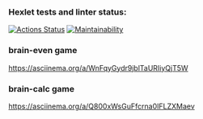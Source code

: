 ### Hexlet tests and linter status:
[![Actions Status](https://github.com/Soft4seo/frontend-project-44/workflows/hexlet-check/badge.svg)](https://github.com/Soft4seo/frontend-project-44/actions)
[![Maintainability](https://api.codeclimate.com/v1/badges/dc6663d7d571e1604fd5/maintainability)](https://codeclimate.com/github/Soft4seo/hexlet-js/maintainability)
### brain-even game
https://asciinema.org/a/WnFqyGydr9jblTaURIiyQjT5W

### brain-calc game
https://asciinema.org/a/Q800xWsGuFfcrna0IFLZXMaev

